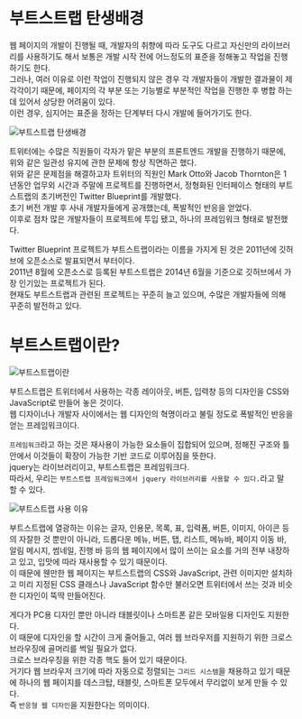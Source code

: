 # 부트스트랩 탄생배경
웹 페이지의 개발이 진행될 때, 개발자의 취향에 따라 도구도 다르고 자신만의 라이브러리를 사용하기도 해서 보통은 개발 시작 전에 어느정도의 표준을 정해놓고 작업을 진행 하기도 한다.   
그러나, 여러 이유로 이런 작업이 진행되지 않은 경우 각 개발자들이 개발한 결과물이 제각각이기 때문에, 페이지의 각 부분 또는 기능별로 부분적인 작업을 진행한 후 병합 하는데 있어서 상당한 어려움이 있다.   
이런 경우, 심지어는 표준을 정하는 단계부터 다시 개발에 들어가기도 한다.   
   
![부트스트랩 탄생배경](https://user-images.githubusercontent.com/46395776/173875617-731401f2-1f45-4db1-9bd6-d48253848789.jpeg)   
   
트위터에는 수많은 직원들이 각자가 맡은 부분의 프론트엔드 개발을 진행하기 때문에, 위와 같은 일관성 유지에 관한 문제에 항상 직면하곤 했다.   
위와 같은 문제점을 해결하고자 트위터의 직원인  Mark Otto와 Jacob Thornton은 1년동안 업무외 시간과 주말에 프로젝트를 진행하면서, 정형화된 인터페이스 형태의 부트스트랩의 초기버전인 Twitter Blueprint를 개발했다.   
초기 버전 개발 후 사내 개발자들에게 공개했는데, 폭발적인 반응을 얻었다.   
이후로 점차 많은 개발자들이 프로젝트에 투입 됐고, 하나의 프레임워크 형태로 발전했다.   
   
Twitter Blueprint 프로젝트가 부트스트랩이라는 이름을 가지게 된 것은 2011년에 깃허브에 오픈소스로 발표되면서 부터이다.   
2011년 8월에 오픈소스로 등록된 부트스트랩은 2014년 6월을 기준으로 깃허브에서 가장 인기있는 프로젝트가 된다.   
현재도 부트스트랩과 관련된 프로젝트는 꾸준히 늘고 있으며, 수많은 개발자들에 의해 꾸준히 발전하고 있다.   
   
# 부트스트랩이란?
![부트스트랩이란](https://user-images.githubusercontent.com/46395776/173876695-ca3f07ca-b53b-43ab-95fe-5192867dc906.jpeg)   
   
부트스트랩은 트위터에서 사용하는 각종 레이아웃, 버튼, 입력창 등의 디자인을 CSS와 JavaScript로 만들어 놓은 것이다.   
웹 디자이너나 개발자 사이에서는 웹 디자인의 혁명이라고 불릴 정도로 폭발적인 반응을 얻는 프레임워크이다.   
   
`프레임워크`라고 하는 것은 재사용이 가능한 요소들이 집합되어 있으며, 정해진 구조와 틀 안에서 이것들이 확장이 가능한 기반 코드로 이루어짐을 뜻한다.   
jquery는 라이브러리이고, 부트스트랩은 프레임워크다.   
따라서, 우리는 `부트스트랩 프레임워크에서 jquery 라이브러리를 사용할 수 있다.`라고 말 할 수 있다.   
   
![부트스트랩 사용 이유](https://user-images.githubusercontent.com/46395776/173877287-815925cc-67b4-438f-88e0-9e6df74365c9.jpeg)   
   
부트스트랩에 열광하는 이유는 글자, 인용문, 목록, 표, 입력폼, 버튼, 이미지, 아이콘 등의 자잘한 것 뿐만이 아니라, 드롭다운 메뉴, 버튼, 탭, 리스트, 메뉴바, 페이지 이동 바, 알림 메시지, 썸네일, 진행 바 등의 웹 페이지에서 많이 쓰이는 요소를 거의 전부 내장하고 있고, 입맛에 따라 재사용할 수 있기 때문이다.   
이 때문에 웬만한 웹 페이지는 부트스트랩의 CSS와 JavaScript, 관련 이미지만 설치하고 미리 지정된 CSS 클래스나 JavaScript 함수만 불러오면 트위터에서 쓰는 것과 비슷한 디자인이 뚝딱 만들어진다.   
   
게다가 PC용 디자인 뿐만 아니라 태블릿이나 스마트폰 같은 모바일용 디자인도 지원한다.   
이 때문에 디자인을 할 시간이 크게 줄어들고, 여러 웹 브라우저를 지원하기 위한 크로스 브라우징에 골머리를 썩일 필요가 없다.   
크로스 브라우징을 위한 각종 핵도 들어 있기 때문이다.   
거기다 웹 브라우저 크기에 따라 자동으로 정렬되는 `그리드 시스템`을 채용하고 있기 때문에 하나의 웹 페이지를 데스크탑, 태블릿, 스마트폰 모두에서 무리없이 보게 만들 수 있다.   
즉 `반응형 웹 디자인`을 지원한다는 의미이다.